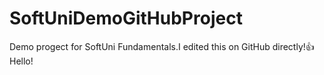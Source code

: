 # SoftUniDemoGitHubProject
Demo progect for SoftUni Fundamentals.I edited this on GitHub directly!👍
Hello!
